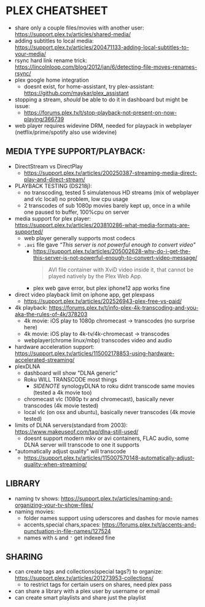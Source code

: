 # PLEX CHEATSHEET
- share only a couple files/movies with another user: https://support.plex.tv/articles/shared-media/
- adding subtitles to local media: https://support.plex.tv/articles/200471133-adding-local-subtitles-to-your-media/
- rsync hard link rename trick: https://lincolnloop.com/blog/2012/jan/6/detecting-file-moves-renames-rsync/
- plex google home integration
    - doesnt exist, for home-assistant, try plex-assistant: https://github.com/maykar/plex_assistant
- stopping a stream, _should_ be able to do it in dashboard but might be issue:
    - https://forums.plex.tv/t/stop-playback-not-present-on-now-playing/366739
- web player requires widevine DRM, needed for playpack in webplayer (netflix/prime/spotify also use widevine)


## MEDIA TYPE SUPPORT/PLAYBACK:
- DirectStream vs DirectPlay
    - https://support.plex.tv/articles/200250387-streaming-media-direct-play-and-direct-stream/
- PLAYBACK TESTING (DS218j):
    - no transcoding, tested 5 simulatenous HD streams (mix of webplayer and vlc local) no problem, low cpu usage
    - 2 transcodes of sub 1080p movies barely kept up, once in a while one paused to buffer, 100%cpu on server
- media support for plex player: https://support.plex.tv/articles/203810286-what-media-formats-are-supported/
    - web player generally supports most codecs
    - `.avi` file gave _“This server is not powerful enough to convert video"_
        - https://support.plex.tv/articles/205002628-why-do-i-get-the-this-server-is-not-powerful-enough-to-convert-video-message/
            > AVI file container with XviD video inside it, that cannot be played natively by the Plex Web App.
        - plex web gave error, but plex iphone12 app works fine
- direct video playback limit on iphone app, get plexpass
    - https://support.plex.tv/articles/202526943-plex-free-vs-paid/
- 4k playback: https://forums.plex.tv/t/info-plex-4k-transcoding-and-you-aka-the-rules-of-4k/378203
    - 4k movie: iOS play to 1080p chromecast -> transcodes (no surprise here)
    - 4k movie: iOS play to 4k-tv/4k-chromecast -> transcodes
    - webplayer(chrome linux/mbp) transcodes video and audio
- hardware acceleration support: https://support.plex.tv/articles/115002178853-using-hardware-accelerated-streaming/
- plexDLNA
    - dashboard will show "DLNA generic"
    - Roku WILL TRANSCODE most things
        - _SIDENOTE_ synologyDLNA to roku didnt transcode same movies (tested a 4k movie too)
    - chromecast vlc (1080p tv and chromecast), basically never transcodes (4k movie tested)
    - local vlc (on osx and ubuntu), basically never transcodes (4k movie tested)
- limits of DLNA servers(standard from 2003): https://www.makeuseof.com/tag/dlna-still-used/
    - doesnt support modern mkv or avi containers, FLAC audio, some DLNA server will transcode to one it supports
- "automatically adjust quality" will transcode
    - https://support.plex.tv/articles/115007570148-automatically-adjust-quality-when-streaming/


## LIBRARY
- naming tv shows: https://support.plex.tv/articles/naming-and-organizing-your-tv-show-files/
- naming movies:
    - folder names support using uderscores and dashes for movie names
    - accents,special chars,spaces: https://forums.plex.tv/t/accents-and-punctuation-in-file-names/127524
    - names with `&` and `'` get indexed fine

## SHARING
- can create tags and collections(special tags?) to organize: https://support.plex.tv/articles/201273953-collections/
    - to restrict tags for certain users on shares, need plex pass
- can share a library with a plex user by username or email
- can create smart playlists and share just the playlist
